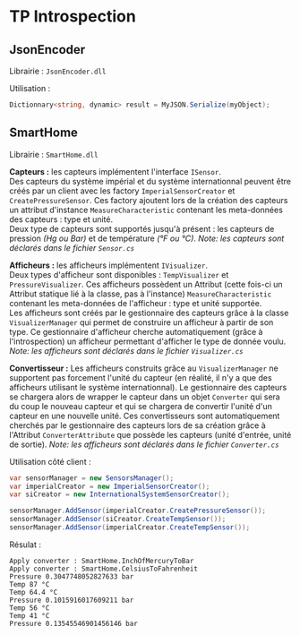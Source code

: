 # TP Introspection

## JsonEncoder

Librairie : `JsonEncoder.dll`

Utilisation :
```csharp
Dictionnary<string, dynamic> result = MyJSON.Serialize(myObject);
```


## SmartHome

Librairie : `SmartHome.dll`

**Capteurs :** les capteurs implémentent l'interface `ISensor`.  
Des capteurs du système impérial et du système internationnal peuvent être créés par un client avec les factory `ImperialSensorCreator` et `CreatePressureSensor`. Ces factory ajoutent lors de la création des capteurs un attribut d'instance `MeasureCharacteristic` contenant les meta-données des capteurs : type et unité.  
Deux type de capteurs sont supportés jusqu'à présent : les capteurs de pression *(Hg ou Bar)* et de température *(°F ou °C)*.
*Note: les capteurs sont déclarés dans le fichier `Sensor.cs`*

**Afficheurs :** les afficheurs implémentent `IVisualizer`.  
Deux types d'afficheur sont disponibles : `TempVisualizer` et `PressureVisualizer`. Ces afficheurs possèdent un Attribut (cette fois-ci un Attribut statique lié à la classe, pas à l'instance) `MeasureCharacteristic` contenant les meta-données de l'afficheur : type et unité supportée.  
Les afficheurs sont créés par le gestionnaire des capteurs grâce à la classe `VisualizerManager` qui permet de construire un afficheur à partir de son type. Ce gestionnaire d'afficheur cherche automatiquement (grâce à l'introspection) un afficheur permettant d'afficher le type de donnée voulu.
*Note: les afficheurs sont déclarés dans le fichier `Visualizer.cs`*


**Convertisseur :** Les afficheurs construits grâce au `VisualizerManager` ne supportent pas forcement l'unité du capteur (en réalité, il n'y a que des afficheurs utilisant le système internationnal). Le gestionnaire des capteurs se chargera alors de wrapper le capteur dans un objet `Converter` qui sera du coup le nouveau capteur et qui se chargera de convertir l'unité d'un capteur en une nouvelle unité. Ces convertisseurs sont automatiquement cherchés par le gestionnaire des capteurs lors de sa création grâce à l'Attribut `ConverterAttribute` que possède les capteurs (unité d'entrée, unité de sortie).
*Note: les afficheurs sont déclarés dans le fichier `Converter.cs`*


Utilisation côté client :
```csharp
var sensorManager = new SensorsManager();
var imperialCreator = new ImperialSensorCreator();
var siCreator = new InternationalSystemSensorCreator();

sensorManager.AddSensor(imperialCreator.CreatePressureSensor());
sensorManager.AddSensor(siCreator.CreateTempSensor());
sensorManager.AddSensor(imperialCreator.CreateTempSensor());
```

Résulat :
```
Apply converter : SmartHome.InchOfMercuryToBar
Apply converter : SmartHome.CelsiusToFahrenheit
Pressure 0.3047748052827633 bar
Temp 87 °C
Temp 64.4 °C
Pressure 0.1015916017609211 bar
Temp 56 °C
Temp 41 °C
Pressure 0.13545546901456146 bar
```
